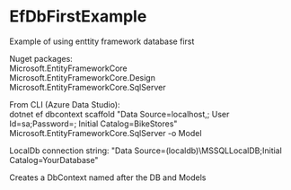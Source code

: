 # EfDbFirstExample
Example of using enttity framework database first

Nuget packages:\
Microsoft.EntityFrameworkCore\
Microsoft.EntityFrameworkCore.Design\
Microsoft.EntityFrameworkCore.SqlServer

From CLI (Azure Data Studio):\
dotnet ef dbcontext scaffold "Data Source=localhost,<port>; User Id=sa;Password=<password>; Initial Catalog=BikeStores" Microsoft.EntityFrameworkCore.SqlServer -o Model

LocalDb connection string: "Data Source=(localdb)\MSSQLLocalDB;Initial Catalog=YourDatabase" 

Creates a DbContext named after the DB and Models
